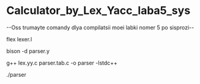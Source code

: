 # Calculator_by_Lex_Yacc_laba5_sys
--Oss trumayte comandy dlya compilatsii moei labki nomer 5 po sisprozi--



flex lexer.l

bison -d parser.y

g++ lex.yy.c parser.tab.c -o parser -lstdc++

./parser
